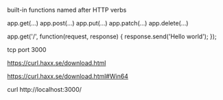 



built-in functions named after HTTP verbs


app.get(...)
app.post(...)
app.put(...)
app.patch(...)
app.delete(...)


app.get('/', function(request, response) {
response.send('Hello world');
});




tcp port 3000

https://curl.haxx.se/download.html

https://curl.haxx.se/download.html#Win64

curl http://localhost:3000/


